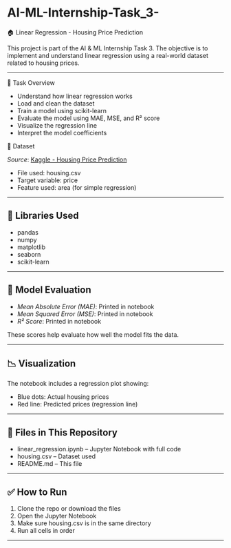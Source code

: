 # AI-ML-Internship-Task_3-
🏠 Linear Regression - Housing Price Prediction

This project is part of the AI & ML Internship Task 3. The objective is to implement and understand linear regression using a real-world dataset related to housing prices.

---

📌 Task Overview

- Understand how linear regression works
- Load and clean the dataset
- Train a model using scikit-learn
- Evaluate the model using MAE, MSE, and R² score
- Visualize the regression line
- Interpret the model coefficients


📂 Dataset

*Source*: [Kaggle - Housing Price Prediction](https://www.kaggle.com/datasets/harishkumardatalab/housing-price-prediction)

- File used: housing.csv
- Target variable: price
- Feature used: area (for simple regression)

---

## 🧠 Libraries Used

- pandas
- numpy
- matplotlib
- seaborn
- scikit-learn

---

## 🧪 Model Evaluation

- *Mean Absolute Error (MAE)*: Printed in notebook
- *Mean Squared Error (MSE)*: Printed in notebook
- *R² Score*: Printed in notebook

These scores help evaluate how well the model fits the data.

---

## 📉 Visualization

The notebook includes a regression plot showing:

- Blue dots: Actual housing prices
- Red line: Predicted prices (regression line)

---

## 📝 Files in This Repository

- linear_regression.ipynb – Jupyter Notebook with full code
- housing.csv – Dataset used
- README.md – This file

---

## ✅ How to Run

1. Clone the repo or download the files
2. Open the Jupyter Notebook
3. Make sure housing.csv is in the same directory
4. Run all cells in order

---
